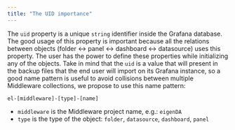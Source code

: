 ```yaml
---
title: "The UID importance"
---
```


The `uid` property is a unique `string` identifier inside the Grafana database. The good usage of this property is important because all the relations between objects (folder ↔ panel ↔ dashboard ↔ datasource) uses this property. The user has the power to define these properties while initializing any of the objects. Take in mind that the `uid` is a value that will present in the backup files that the end user will import on its Grafana instance, so a good name pattern is useful to avoid collisions between multiple Middleware collections, we propose to use this name pattern:

```
el-[middleware]-[type]-[name]
```

- `middleware` is the Middleware project name, e.g.: `eigenDA`
- `type` is the type of the object: `folder`,   `datasource`, `dashboard`, `panel`
